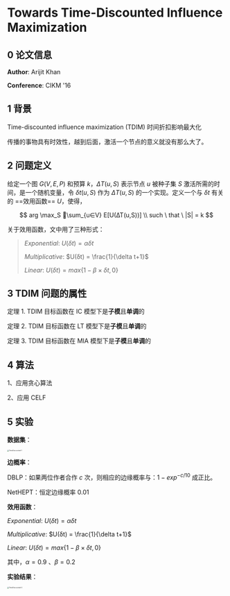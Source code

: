 # Towards Time-Discounted Influence Maximization



## 0 论文信息

**Author**: Arijit Khan

**Conference**: CIKM '16



## 1 背景

Time-discounted influence maximization (TDIM) 时间折扣影响最大化

传播的事物具有时效性，越到后面，激活一个节点的意义就没有那么大了。



## 2 问题定义

给定一个图 $G(V, E, P)$ 和预算 $k$，$\Delta T(u,S)$ 表示节点 $u$ 被种子集 $S$ 激活所需的时间，是一个随机变量，令 $\delta t(u,S)$ 作为 $\Delta T(u,S)$ 的一个实现。定义一个与 $\delta t$ 有关的 ==效用函数== $U$，使得，

$$
arg \max_S 􏰃\sum_{u∈V} E[U(∆T(u,S))] \\
such \ that \ |S| = k
$$


关于效用函数，文中用了三种形式：

>  *Exponential*: $U(δt) = αδt$
>
> *Multiplicative*: $U(δt) = \frac{1}{\delta t+1}$
>
> *Linear*: $U(\delta t) = max\{1 − β × δt, 0\}$



## 3 TDIM 问题的属性

定理 1. TDIM 目标函数在 IC 模型下是**子模**且**单调**的

定理 2. TDIM 目标函数在 LT 模型下是**子模**且**单调**的

定理 3. TDIM 目标函数在 MIA 模型下是**子模**且**单调**的



## 4 算法

1、应用贪心算法

2、应用 CELF



## 5 实验

**数据集**：

 <img src="../TimeDiscounted-1.png" alt="TimeDiscounted-1" style="zoom:25%;" />

**边概率**：

DBLP：如果两位作者合作 $c$ 次，则相应的边缘概率与：$1 − exp^{−c/10}$ 成正比。

NetHEPT：恒定边缘概率 0.01

**效用函数**：

*Exponential*: $U(δt) = αδt$

*Multiplicative*: $U(δt) = \frac{1}{\delta t+1}$

*Linear*: $U(\delta t) = max\{1 − β × δt, 0\}$

其中，$α = 0.9$ 、$β = 0.2$

**实验结果**：

 <img src="../TimeDiscounted-2.png" alt="TimeDiscounted-2" style="zoom:25%;" />